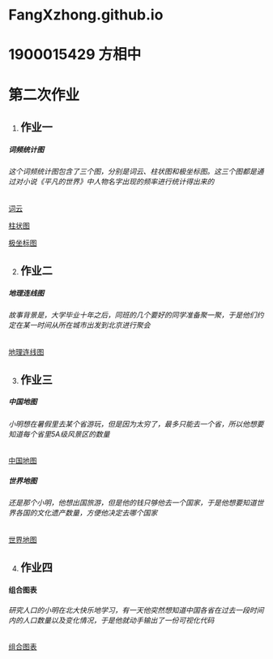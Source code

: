 # FangXzhong.github.io

# 1900015429 方相中
# 第二次作业
1. ## 作业一
##### 词频统计图
###### 这个词频统计图包含了三个图，分别是词云、柱状图和极坐标图。这三个图都是通过对小说《平凡的世界》中人物名字出现的频率进行统计得出来的
[词云](https://fangxzhong.github.io/%E5%B9%B3%E5%87%A1%E7%9A%84%E4%B8%96%E7%95%8C%E8%AF%8D%E9%A2%91%E7%BB%9F%E8%AE%A1_%E8%AF%8D%E4%BA%91.html)

[柱状图](https://fangxzhong.github.io/%E8%AF%8D%E9%A2%91%E6%9F%B1%E7%8A%B6%E5%9B%BE.html)

[极坐标图](https://fangxzhong.github.io/%E6%9E%81%E5%9D%90%E6%A0%87%E8%AF%8D%E9%A2%91%E7%BB%9F%E8%AE%A1%E5%9B%BE.html)

2. ## 作业二
##### 地理连线图
###### 故事背景是，大学毕业十年之后，同班的几个要好的同学准备聚一聚，于是他们约定在某一时间从所在城市出发到北京进行聚会

[地理连线图](https://fangxzhong.github.io/%E5%9C%B0%E7%90%86%E8%BF%9E%E7%BA%BF%E5%9B%BE.html)

3. ## 作业三
##### 中国地图
###### 小明想在暑假里去某个省游玩，但是因为太穷了，最多只能去一个省，所以他想要知道每个省里5A级风景区的数量

[中国地图](https://fangxzhong.github.io/2020%E5%B9%B4%E4%B8%AD%E5%9B%BD5A%E7%BA%A7%E6%99%AF%E5%8C%BA%E5%88%86%E5%B8%83%E5%9B%BE.html)
##### 世界地图
###### 还是那个小明，他想出国旅游，但是他的钱只够他去一个国家，于是他想要知道世界各国的文化遗产数量，方便他决定去哪个国家

[世界地图](https://fangxzhong.github.io/%E4%B8%96%E7%95%8C%E6%96%87%E5%8C%96%E9%81%97%E4%BA%A7%E5%88%86%E5%B8%83%E5%9B%BE.html)

4. ## 作业四
#### 组合图表
###### 研究人口的小明在北大快乐地学习，有一天他突然想知道中国各省在过去一段时间内的人口数量以及变化情况，于是他就动手输出了一份可视化代码

[组合图表](https://fangxzhong.github.io/%E7%BB%84%E5%90%88%E5%9B%BE%E8%A1%A8.html)
